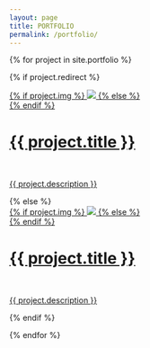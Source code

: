 ```yaml
---
layout: page
title: PORTFOLIO
permalink: /portfolio/
---
```


{% for project in site.portfolio %}

{% if project.redirect %}
<div class="project">
    <div class="thumbnail">
        <a href="{{ portfolio.redirect }}" target="_blank">
        {% if project.img %}
        <img class="thumbnail" src="{{ portfolio.img }}"/>
        {% else %}
        <div class="thumbnail blankbox"></div>
        {% endif %}    
        <span>
            <h1>{{ project.title }}</h1>
            <br/>
            <p>{{ project.description }}</p>
        </span>
        </a>
    </div>
</div>
{% else %}

<div class="project ">
    <div class="thumbnail">
        <a href="{{ site.baseurl }}{{ portfolio.url }}">
        {% if project.img %}
        <img class="thumbnail" src="{{ portfoliko.img }}"/>
        {% else %}
        <div class="thumbnail blankbox"></div>
        {% endif %}    
        <span>
            <h1>{{ project.title }}</h1>
            <br/>
            <p>{{ project.description }}</p>
        </span>
        </a>
    </div>
</div>

{% endif %}

{% endfor %}
